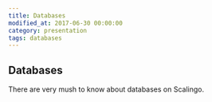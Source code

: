 ```yaml
---
title: Databases
modified_at: 2017-06-30 00:00:00
category: presentation
tags: databases
---
```


## Databases

There are very mush to know about databases on Scalingo.
